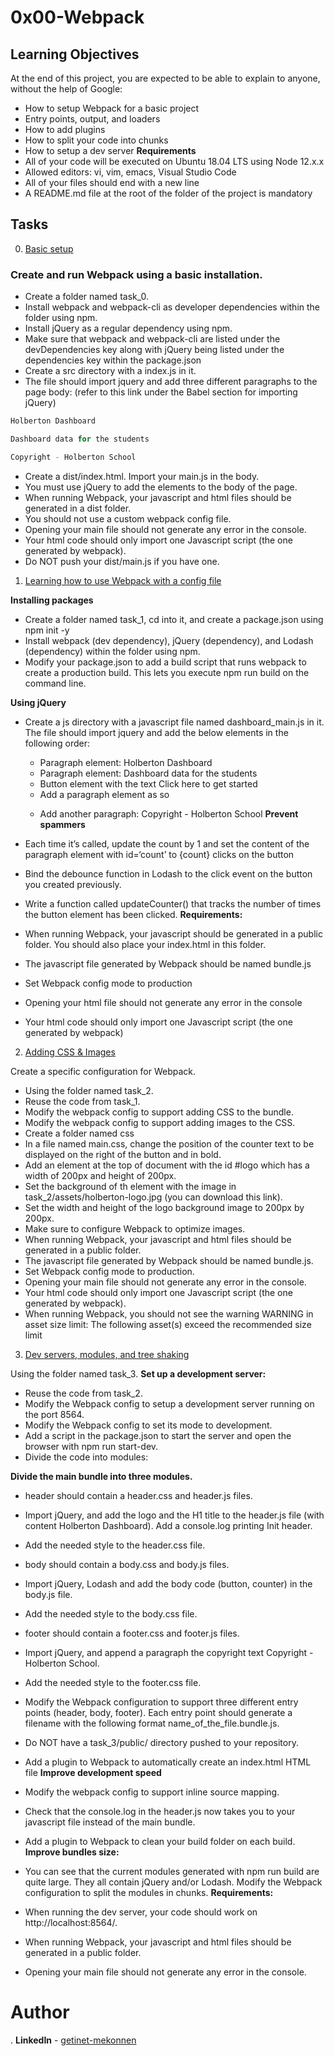 # 0x00-Webpack
## Learning Objectives
At the end of this project, you are expected to be able to explain to anyone, without the help of Google:
- How to setup Webpack for a basic project
- Entry points, output, and loaders
- How to add plugins
- How to split your code into chunks
- How to setup a dev server
**Requirements**
- All of your code will be executed on Ubuntu 18.04 LTS using Node 12.x.x
- Allowed editors: vi, vim, emacs, Visual Studio Code
- All of your files should end with a new line
- A README.md file at the root of the folder of the project is mandatory
## Tasks
0. [Basic setup](./task_0/)

### Create and run Webpack using a basic installation.
- Create a folder named task_0.
- Install webpack and webpack-cli as developer dependencies within the folder using npm.
- Install jQuery as a regular dependency using npm.
- Make sure that webpack and webpack-cli are listed under the devDependencies key along with jQuery being listed under the dependencies key within the package.json
- Create a src directory with a index.js in it.
- The file should import jquery and add three different paragraphs to the page body: (refer to this link under the Babel section for importing jQuery)

```js
Holberton Dashboard

Dashboard data for the students

Copyright - Holberton School
```

- Create a dist/index.html. Import your main.js in the body.
- You must use jQuery to add the elements to the body of the page.
- When running Webpack, your javascript and html files should be generated in a dist folder.
- You should not use a custom webpack config file.
- Opening your main file should not generate any error in the console.
- Your html code should only import one Javascript script (the one generated by webpack).
- Do NOT push your dist/main.js if you have one.

1. [Learning how to use Webpack with a config file](./task_1/)

**Installing packages**

- Create a folder named task_1, cd into it, and create a package.json using npm init -y
- Install webpack (dev dependency), jQuery (dependency), and Lodash (dependency) within the folder using npm.
- Modify your package.json to add a build script that runs webpack to create a production build. This lets you execute npm run build on the command line.

**Using jQuery**

- Create a js directory with a javascript file named dashboard_main.js in it. The file should import jquery and add the below elements in the following order:
    - Paragraph element: Holberton Dashboard
    - Paragraph element: Dashboard data for the students
    - Button element with the text Click here to get started
    - Add a paragraph element as so <p id='count'></p>
    - Add another paragraph: Copyright - Holberton School
**Prevent spammers**

- Each time it’s called, update the count by 1 and set the content of the paragraph element with id=‘count’ to {count} clicks on the button
- Bind the debounce function in Lodash to the click event on the button you created previously.
- Write a function called updateCounter() that tracks the number of times the button element has been clicked.
**Requirements:**

- When running Webpack, your javascript should be generated in a public folder. You should also place your index.html in this folder.
- The javascript file generated by Webpack should be named bundle.js
- Set Webpack config mode to production
- Opening your html file should not generate any error in the console
- Your html code should only import one Javascript script (the one generated by webpack)

2. [Adding CSS & Images](./task_2)

Create a specific configuration for Webpack.

- Using the folder named task_2.
- Reuse the code from task_1.
- Modify the webpack config to support adding CSS to the bundle.
- Modify the webpack config to support adding images to the CSS.
- Create a folder named css
- In a file named main.css, change the position of the counter text to be displayed on the right of the button and in bold.
- Add an element at the top of document with the id #logo which has a width of 200px and height of 200px.
- Set the background of th element with the image in task_2/assets/holberton-logo.jpg (you can download this link).
- Set the width and height of the logo background image to 200px by 200px.
- Make sure to configure Webpack to optimize images.
- When running Webpack, your javascript and html files should be generated in a public folder.
- The javascript file generated by Webpack should be named bundle.js.
- Set Webpack config mode to production.
- Opening your main file should not generate any error in the console.
- Your html code should only import one Javascript script (the one generated by webpack).
- When running Webpack, you should not see the warning WARNING in asset size limit: The following asset(s) exceed the recommended size limit


3. [Dev servers, modules, and tree shaking](./task_3)

Using the folder named task_3. **Set up a development server:**

- Reuse the code from task_2.
- Modify the Webpack config to setup a development server running on the port 8564.
- Modify the Webpack config to set its mode to development.
- Add a script in the package.json to start the server and open the browser with npm run start-dev.
- Divide the code into modules:

**Divide the main bundle into three modules.**
- header should contain a header.css and header.js files.
- Import jQuery, and add the logo and the H1 title to the header.js file (with content Holberton Dashboard). Add a console.log printing Init header.
- Add the needed style to the header.css file.
- body should contain a body.css and body.js files.
- Import jQuery, Lodash and add the body code (button, counter) in the body.js file.
- Add the needed style to the body.css file.
- footer should contain a footer.css and footer.js files.
- Import jQuery, and append a paragraph the copyright text Copyright - Holberton School.
- Add the needed style to the footer.css file.
- Modify the Webpack configuration to support three different entry points (header, body, footer). Each entry point should generate a filename with the following format name_of_the_file.bundle.js.
- Do NOT have a task_3/public/ directory pushed to your repository.
- Add a plugin to Webpack to automatically create an index.html HTML file
**Improve development speed**

- Modify the webpack config to support inline source mapping.
- Check that the console.log in the header.js now takes you to your javascript file instead of the main bundle.
- Add a plugin to Webpack to clean your build folder on each build.
**Improve bundles size:**

- You can see that the current modules generated with npm run build are quite large. They all contain jQuery and/or Lodash. Modify the Webpack configuration to split the modules in chunks.
**Requirements:**

- When running the dev server, your code should work on http://localhost:8564/.
- When running Webpack, your javascript and html files should be generated in a public folder.
- Opening your main file should not generate any error in the console.

# Author
. **LinkedIn** - [getinet-mekonnen](https://www.linkedin.com/in/getinet-mekonnen/)